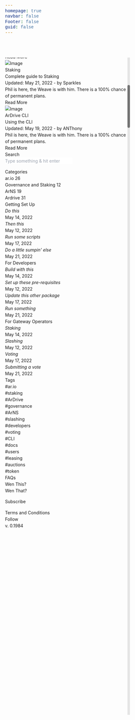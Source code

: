 ```yaml
---
homepage: true
navbar: false
Footer: false
guid: false
---
```


<html lang="en"><input type="hidden" id="__yoroi_connector_api_injected_type" value="prod"><head>
	<!-- Title -->
	<title>Docs | ar.io</title>
	<!-- Meta -->
	<meta charset="utf-8">
	<meta name="ar.io" content="A global network, protocol, and currency that enables the permaweb.">
	<meta property="og:image" content="https://res.cloudinary.com/donw16xff/image/upload/v1666927508/k.jpg">
	<meta property="og:url" content="https://res.cloudinary.com/donw16xff/image/upload/v1666927508/k.jpg">
	<!-- LinkedIn -->
	<meta property="og:title" content="ar.io">
	<meta property="og:image" content="https://res.cloudinary.com/donw16xff/image/upload/v1666927508/k.jpg">
	<meta property="og:description" content="A global network, protocol, and currency that enables the permaweb.">
	<meta property="og:url" content="https://ar.io/">
	<!-- Twitter -->
	<meta name="twitter:title" content="ar.io">
	<meta name="twitter:description" content="A global network, protocol, and currency that enables the permaweb.">
	<meta name="twitter:image" content=" https://res.cloudinary.com/donw16xff/image/upload/v1666927508/k.jpg">
	<meta name="twitter:card" content="summary_large_image">
	<!-- Mobile Meta -->
	<meta name="viewport" content="width=device-width, initial-scale=1, shrink-to-fit=no">
	<!-- Favicon (http://www.favicon-generator.org/) -->
	<link rel="shortcut icon" href="../favicon.ico" type="image/x-icon">
	<link rel="icon" href="../favicon.ico" type="image/x-icon">
	<!-- Google fonts (https://www.google.com/fonts) -->
	<link rel="preconnect" href="https://fonts.googleapis.com">
	<link rel="preconnect" href="https://fonts.gstatic.com" crossorigin="">
	<link rel="preconnect" href="https://fonts.googleapis.com">
	<link rel="preconnect" href="https://fonts.gstatic.com" crossorigin="">
	<link href="https://fonts.googleapis.com/css2?family=Rubik:ital,wght@0,300;0,400;0,500;0,600;0,700;0,800;0,900;1,300;1,400;1,500;1,600;1,700;1,800;1,900&amp;display=swap" rel="stylesheet">
	<!-- Libs and Plugins CSS -->
	<link rel="stylesheet" href="../assets/vendor/normalize/normalize.min.css">
	<link rel="stylesheet" href="../assets/vendor/fontawesome/css/fontawesome-all.min.css">
	<link rel="stylesheet" href="../assets/vendor/swiper/css/swiper-bundle.min.css">
	<link rel="stylesheet" href="../assets/vendor/lightgallery/css/lightgallery.min.css">
	<!-- Master CSS -->
	<link rel="stylesheet" href="../assets/css/helper.css">
	<link rel="stylesheet" href="../assets/css/theme.css">
	<!-- <script id="mcjs">!function(c,h,i,m,p){m=c.createElement(h),p=c.getElementsByTagName(h)[0],m.async=1,m.src=i,p.parentNode.insertBefore(m,p)}(document,"script","https://chimpstatic.com/mcjs-connected/js/users/8075f6a7bf5448456087af1e0/1c511e1dbbf76bcb1b994b19a.js");</script> -->
	<!-- LANGUAGE WIDGET -->
	<!-- <script type="text/javascript" src="https://cdn.weglot.com/weglot.min.js"></script>
	<script>
	Weglot.initialize({
	api_key: 'wg_148c257c536db023455438d28d94c4589'
});
</script> -->
	<!-- <script src="https://www.twilik.com/assets/retainable/rss-embed/retainable-rss-embed.js"></script> -->
	<script defer="" data-domain="ar.io" src="https://plausible.io/js/plausible.js"></script>
<style id="smooth-scrollbar-style">
[data-scrollbar] {
  display: block;
  position: relative;
}
.scroll-content {
  -webkit-transform: translate3d(0, 0, 0);
          transform: translate3d(0, 0, 0);
}
.scrollbar-track {
  position: absolute;
  opacity: 0;
  z-index: 1;
  background: rgba(222, 222, 222, .75);
  -webkit-user-select: none;
     -moz-user-select: none;
      -ms-user-select: none;
          user-select: none;
  -webkit-transition: opacity 0.5s 0.5s ease-out;
          transition: opacity 0.5s 0.5s ease-out;
}
.scrollbar-track.show,
.scrollbar-track:hover {
  opacity: 1;
  -webkit-transition-delay: 0s;
          transition-delay: 0s;
}
.scrollbar-track-x {
  bottom: 0;
  left: 0;
  width: 100%;
  height: 8px;
}
.scrollbar-track-y {
  top: 0;
  right: 0;
  width: 8px;
  height: 100%;
}
.scrollbar-thumb {
  position: absolute;
  top: 0;
  left: 0;
  width: 8px;
  height: 8px;
  background: rgba(0, 0, 0, .5);
  border-radius: 4px;
}
</style><style>/* ! tailwindcss v3.2.7 | MIT License | https://tailwindcss.com */*,::after,::before{box-sizing:border-box;border-width:0;border-style:solid;border-color:#e5e7eb}::after,::before{--tw-content:''}html{line-height:1.5;-webkit-text-size-adjust:100%;-moz-tab-size:4;tab-size:4;font-family:ui-sans-serif, system-ui, -apple-system, BlinkMacSystemFont, "Segoe UI", Roboto, "Helvetica Neue", Arial, "Noto Sans", sans-serif, "Apple Color Emoji", "Segoe UI Emoji", "Segoe UI Symbol", "Noto Color Emoji";font-feature-settings:normal}body{margin:0;line-height:inherit}hr{height:0;color:inherit;border-top-width:1px}abbr:where([title]){-webkit-text-decoration:underline dotted;text-decoration:underline dotted}h1,h2,h3,h4,h5,h6{font-size:inherit;font-weight:inherit}a{color:inherit;text-decoration:inherit}b,strong{font-weight:bolder}code,kbd,pre,samp{font-family:ui-monospace, SFMono-Regular, Menlo, Monaco, Consolas, "Liberation Mono", "Courier New", monospace;font-size:1em}small{font-size:80%}sub,sup{font-size:75%;line-height:0;position:relative;vertical-align:baseline}sub{bottom:-.25em}sup{top:-.5em}table{text-indent:0;border-color:inherit;border-collapse:collapse}button,input,optgroup,select,textarea{font-family:inherit;font-size:100%;font-weight:inherit;line-height:inherit;color:inherit;margin:0;padding:0}button,select{text-transform:none}[type=button],[type=reset],[type=submit],button{-webkit-appearance:button;background-color:transparent;background-image:none}:-moz-focusring{outline:auto}:-moz-ui-invalid{box-shadow:none}progress{vertical-align:baseline}::-webkit-inner-spin-button,::-webkit-outer-spin-button{height:auto}[type=search]{-webkit-appearance:textfield;outline-offset:-2px}::-webkit-search-decoration{-webkit-appearance:none}::-webkit-file-upload-button{-webkit-appearance:button;font:inherit}summary{display:list-item}blockquote,dd,dl,figure,h1,h2,h3,h4,h5,h6,hr,p,pre{margin:0}fieldset{margin:0;padding:0}legend{padding:0}menu,ol,ul{list-style:none;margin:0;padding:0}textarea{resize:vertical}input::placeholder,textarea::placeholder{opacity:1;color:#9ca3af}[role=button],button{cursor:pointer}:disabled{cursor:default}audio,canvas,embed,iframe,img,object,svg,video{display:block;vertical-align:middle}img,video{max-width:100%;height:auto}[hidden]{display:none}*, ::before, ::after{--tw-border-spacing-x:0;--tw-border-spacing-y:0;--tw-translate-x:0;--tw-translate-y:0;--tw-rotate:0;--tw-skew-x:0;--tw-skew-y:0;--tw-scale-x:1;--tw-scale-y:1;--tw-pan-x: ;--tw-pan-y: ;--tw-pinch-zoom: ;--tw-scroll-snap-strictness:proximity;--tw-ordinal: ;--tw-slashed-zero: ;--tw-numeric-figure: ;--tw-numeric-spacing: ;--tw-numeric-fraction: ;--tw-ring-inset: ;--tw-ring-offset-width:0px;--tw-ring-offset-color:#fff;--tw-ring-color:rgb(59 130 246 / 0.5);--tw-ring-offset-shadow:0 0 #0000;--tw-ring-shadow:0 0 #0000;--tw-shadow:0 0 #0000;--tw-shadow-colored:0 0 #0000;--tw-blur: ;--tw-brightness: ;--tw-contrast: ;--tw-grayscale: ;--tw-hue-rotate: ;--tw-invert: ;--tw-saturate: ;--tw-sepia: ;--tw-drop-shadow: ;--tw-backdrop-blur: ;--tw-backdrop-brightness: ;--tw-backdrop-contrast: ;--tw-backdrop-grayscale: ;--tw-backdrop-hue-rotate: ;--tw-backdrop-invert: ;--tw-backdrop-opacity: ;--tw-backdrop-saturate: ;--tw-backdrop-sepia: }::-webkit-backdrop{--tw-border-spacing-x:0;--tw-border-spacing-y:0;--tw-translate-x:0;--tw-translate-y:0;--tw-rotate:0;--tw-skew-x:0;--tw-skew-y:0;--tw-scale-x:1;--tw-scale-y:1;--tw-pan-x: ;--tw-pan-y: ;--tw-pinch-zoom: ;--tw-scroll-snap-strictness:proximity;--tw-ordinal: ;--tw-slashed-zero: ;--tw-numeric-figure: ;--tw-numeric-spacing: ;--tw-numeric-fraction: ;--tw-ring-inset: ;--tw-ring-offset-width:0px;--tw-ring-offset-color:#fff;--tw-ring-color:rgb(59 130 246 / 0.5);--tw-ring-offset-shadow:0 0 #0000;--tw-ring-shadow:0 0 #0000;--tw-shadow:0 0 #0000;--tw-shadow-colored:0 0 #0000;--tw-blur: ;--tw-brightness: ;--tw-contrast: ;--tw-grayscale: ;--tw-hue-rotate: ;--tw-invert: ;--tw-saturate: ;--tw-sepia: ;--tw-drop-shadow: ;--tw-backdrop-blur: ;--tw-backdrop-brightness: ;--tw-backdrop-contrast: ;--tw-backdrop-grayscale: ;--tw-backdrop-hue-rotate: ;--tw-backdrop-invert: ;--tw-backdrop-opacity: ;--tw-backdrop-saturate: ;--tw-backdrop-sepia: }::backdrop{--tw-border-spacing-x:0;--tw-border-spacing-y:0;--tw-translate-x:0;--tw-translate-y:0;--tw-rotate:0;--tw-skew-x:0;--tw-skew-y:0;--tw-scale-x:1;--tw-scale-y:1;--tw-pan-x: ;--tw-pan-y: ;--tw-pinch-zoom: ;--tw-scroll-snap-strictness:proximity;--tw-ordinal: ;--tw-slashed-zero: ;--tw-numeric-figure: ;--tw-numeric-spacing: ;--tw-numeric-fraction: ;--tw-ring-inset: ;--tw-ring-offset-width:0px;--tw-ring-offset-color:#fff;--tw-ring-color:rgb(59 130 246 / 0.5);--tw-ring-offset-shadow:0 0 #0000;--tw-ring-shadow:0 0 #0000;--tw-shadow:0 0 #0000;--tw-shadow-colored:0 0 #0000;--tw-blur: ;--tw-brightness: ;--tw-contrast: ;--tw-grayscale: ;--tw-hue-rotate: ;--tw-invert: ;--tw-saturate: ;--tw-sepia: ;--tw-drop-shadow: ;--tw-backdrop-blur: ;--tw-backdrop-brightness: ;--tw-backdrop-contrast: ;--tw-backdrop-grayscale: ;--tw-backdrop-hue-rotate: ;--tw-backdrop-invert: ;--tw-backdrop-opacity: ;--tw-backdrop-saturate: ;--tw-backdrop-sepia: }.sr-only{position:absolute;width:1px;height:1px;padding:0;margin:-1px;overflow:hidden;clip:rect(0, 0, 0, 0);white-space:nowrap;border-width:0}.absolute{position:absolute}.z-10{z-index:10}.mx-auto{margin-left:auto;margin-right:auto}.ml-1{margin-left:0.25rem}.ml-2{margin-left:0.5rem}.mr-2{margin-right:0.5rem}.mr-3{margin-right:0.75rem}.mr-4{margin-right:1rem}.mt-4{margin-top:1rem}.flex{display:flex}.inline-flex{display:inline-flex}.grid{display:grid}.hidden{display:none}.h-10{height:2.5rem}.h-4{height:1rem}.h-6{height:1.5rem}.w-4{width:1rem}.w-6{width:1.5rem}.w-auto{width:auto}.w-full{width:100%}.grid-cols-2{grid-template-columns:repeat(2, minmax(0, 1fr))}.flex-col{flex-direction:column}.flex-wrap{flex-wrap:wrap}.items-center{align-items:center}.justify-between{justify-content:space-between}.space-y-4 > :not([hidden]) ~ :not([hidden]){--tw-space-y-reverse:0;margin-top:calc(1rem * calc(1 - var(--tw-space-y-reverse)));margin-bottom:calc(1rem * var(--tw-space-y-reverse))}.rounded-lg{border-radius:0.5rem}.border{border-width:1px}.border-b{border-bottom-width:1px}.border-gray-100{--tw-border-opacity:1;border-color:rgb(243 244 246 / var(--tw-border-opacity))}.border-gray-200{--tw-border-opacity:1;border-color:rgb(229 231 235 / var(--tw-border-opacity))}.border-gray-800{--tw-border-opacity:1;border-color:rgb(31 41 55 / var(--tw-border-opacity))}.bg-transparent{background-color:transparent}.p-2{padding:0.5rem}.p-4{padding:1rem}.px-2{padding-left:0.5rem;padding-right:0.5rem}.py-2{padding-top:0.5rem;padding-bottom:0.5rem}.py-8{padding-top:2rem;padding-bottom:2rem}.pb-0{padding-bottom:0px}.pl-3{padding-left:0.75rem}.pr-4{padding-right:1rem}.text-sm{font-size:0.875rem;line-height:1.25rem}.font-medium{font-weight:500}.text-gray-400{--tw-text-opacity:1;color:rgb(156 163 175 / var(--tw-text-opacity))}.text-gray-500{--tw-text-opacity:1;color:rgb(107 114 128 / var(--tw-text-opacity))}.text-gray-700{--tw-text-opacity:1;color:rgb(55 65 81 / var(--tw-text-opacity))}.text-gray-900{--tw-text-opacity:1;color:rgb(17 24 39 / var(--tw-text-opacity))}.shadow-md{--tw-shadow:0 4px 6px -1px rgb(0 0 0 / 0.1), 0 2px 4px -2px rgb(0 0 0 / 0.1);--tw-shadow-colored:0 4px 6px -1px var(--tw-shadow-color), 0 2px 4px -2px var(--tw-shadow-color);box-shadow:var(--tw-ring-offset-shadow, 0 0 #0000), var(--tw-ring-shadow, 0 0 #0000), var(--tw-shadow)}.hover\:bg-gray-50:hover{--tw-bg-opacity:1;background-color:rgb(249 250 251 / var(--tw-bg-opacity))}.hover\:bg-red-100:hover{--tw-bg-opacity:1;background-color:rgb(254 226 226 / var(--tw-bg-opacity))}.hover\:text-white:hover{--tw-text-opacity:1;color:rgb(255 255 255 / var(--tw-text-opacity))}.focus\:outline-none:focus{outline:2px solid transparent;outline-offset:2px}.focus\:ring-2:focus{--tw-ring-offset-shadow:var(--tw-ring-inset) 0 0 0 var(--tw-ring-offset-width) var(--tw-ring-offset-color);--tw-ring-shadow:var(--tw-ring-inset) 0 0 0 calc(2px + var(--tw-ring-offset-width)) var(--tw-ring-color);box-shadow:var(--tw-ring-offset-shadow), var(--tw-ring-shadow), var(--tw-shadow, 0 0 #0000)}.focus\:ring-gray-200:focus{--tw-ring-opacity:1;--tw-ring-color:rgb(229 231 235 / var(--tw-ring-opacity))}.group:hover .group-hover\:text-white{--tw-text-opacity:1;color:rgb(255 255 255 / var(--tw-text-opacity))}@media (prefers-color-scheme: dark){.dark\:border-gray-700{--tw-border-opacity:1;border-color:rgb(55 65 81 / var(--tw-border-opacity))}.dark\:text-gray-300{--tw-text-opacity:1;color:rgb(209 213 219 / var(--tw-text-opacity))}.dark\:text-gray-400{--tw-text-opacity:1;color:rgb(156 163 175 / var(--tw-text-opacity))}.dark\:text-gray-500{--tw-text-opacity:1;color:rgb(107 114 128 / var(--tw-text-opacity))}.dark\:text-white{--tw-text-opacity:1;color:rgb(255 255 255 / var(--tw-text-opacity))}.dark\:hover\:bg-gray-700:hover{--tw-bg-opacity:1;background-color:rgb(55 65 81 / var(--tw-bg-opacity))}.dark\:hover\:text-white:hover{--tw-text-opacity:1;color:rgb(255 255 255 / var(--tw-text-opacity))}.dark\:focus\:ring-gray-600:focus{--tw-ring-opacity:1;--tw-ring-color:rgb(75 85 99 / var(--tw-ring-opacity))}.group:hover .dark\:group-hover\:text-white{--tw-text-opacity:1;color:rgb(255 255 255 / var(--tw-text-opacity))}}@media (min-width: 640px){.sm\:mr-6{margin-right:1.5rem}.sm\:h-9{height:2.25rem}}@media (min-width: 768px){.md\:order-1{order:1}.md\:order-2{order:2}.md\:mt-0{margin-top:0px}.md\:flex{display:flex}.md\:hidden{display:none}.md\:w-auto{width:auto}.md\:grid-cols-3{grid-template-columns:repeat(3, minmax(0, 1fr))}.md\:flex-row{flex-direction:row}.md\:space-x-8 > :not([hidden]) ~ :not([hidden]){--tw-space-x-reverse:0;margin-right:calc(2rem * var(--tw-space-x-reverse));margin-left:calc(2rem * calc(1 - var(--tw-space-x-reverse)))}.md\:border-0{border-width:0px}.md\:p-0{padding:0px}.md\:px-12{padding-left:3rem;padding-right:3rem}.md\:pb-4{padding-bottom:1rem}.md\:hover\:bg-transparent:hover{background-color:transparent}.md\:hover\:text-blue-600:hover{--tw-text-opacity:1;color:rgb(37 99 235 / var(--tw-text-opacity))}.md\:hover\:text-white:hover{--tw-text-opacity:1;color:rgb(255 255 255 / var(--tw-text-opacity))}@media (prefers-color-scheme: dark){.md\:dark\:hover\:bg-transparent:hover{background-color:transparent}.md\:dark\:hover\:text-white:hover{--tw-text-opacity:1;color:rgb(255 255 255 / var(--tw-text-opacity))}}}@media (min-width: 1024px){.lg\:px-12{padding-left:3rem;padding-right:3rem}}@media (min-width: 1280px){.xl\:px-12{padding-left:3rem;padding-right:3rem}}</style><link rel="stylesheet" href="https://embed.typeform.com/next/css/slider.css"><link rel="stylesheet" href="https://fonts.googleapis.com/css2?family=Inter:wght@100;200;300;400;500;600;700;800;900&amp;display=swap"></head>
	<!-- ===========
	///// Body /////
	================
	* Use class "tt-boxed" to enable page boxed layout globally (affects all elements containing class "tt-wrap").
	* Use class "tt-smooth-scroll" to enable page smooth scrolling.
	* Use class "tt-transition" to enable page transitions.
	* Use class "tt-magic-cursor" to enable magic cursor.
	* Note: there may be classes that are specific to this page only!
	-->
	<body id="body" class="tt-transition tt-boxed tt-smooth-scroll tt-magic-cursor page-header-on tt-sidebar-on" style="">
		<!-- *************************************
		*********** Begin body inner *************
		************************************** -->
		<main id="body-inner"><div class="tt-style-switch"><div class="tt-stsw-dark"><i class="far fa-moon"></i></div><div class="tt-stsw-light"><i class="fas fa-sun"></i></div></div>
			<div id="page-transition" style="opacity: 0; visibility: hidden;">
				<div class="ptr-overlay" style="transform-origin: 50% 0%; transform: scale(1, 0);"></div>
				<div class="ptr-preloader" style="opacity: 0; visibility: hidden;">
					<div class="ptr-prel-content">
						<img src="/images/logo-party.gif" class="ptr-prel-image tt-logo-light" alt="Logo">
					</div> <!-- /.ptr-prel-content -->
				</div> <!-- /.ptr-preloader -->
			</div>
			<!-- Begin magic cursor
			======================== -->
			<div id="magic-cursor" style="opacity: 0; visibility: hidden;">
				<div id="ball" style="opacity: 0.5; border-width: 2px; height: 36px; width: 36px; transform: translate(-50%, -50%) translate(254px, 340px);" class=""></div>
			</div>
			<!-- End magic cursor -->
			<!-- *****************************************
			*********** Begin scroll container ***********
			****************************************** -->
			<div id="scroll-container" data-scrollbar="true" tabindex="-1" style="overflow: hidden; outline: none;"><div class="scroll-content" style="transform: translate3d(0px, -600px, 0px);">
				<!-- ===================
				///// Begin header /////
				========================
				* Use class "tt-header-fixed" to set header to fixed position.
				-->
				<nav class="border-gray-200 px-2 md:px-12 lg:px-12 xl:px-12 py-8" style=" background: #121212; ">
					<div class="flex flex-wrap justify-between items-center mx-auto ">
						<a href="../index.html" class="flex items-center">
							<div class="magnetic-wrap"><img src="/images/elephant-light.png" class="mr-3 h-10 sm:h-9 sm:mr-6 tt-logo-light magnetic-item" alt=""></div>
						</a>
						<div class="flex items-center md:order-2">
							<a href="#" target="_blank" class="tt-btn tt-btn-primary-start margin-top-20 anim-fadeinup" rel="noopener" style="">
								<div data-hover="Start">Start</div>
								<span class="tt-btn-icon"><i class="fas fa-arrow-right"></i></span>
							</a>
							<button data-collapse-toggle="mega-menu-icons" type="button" class="inline-flex items-center p-2 ml-1 text-sm text-gray-500 rounded-lg md:hidden hover:bg-red-100 focus:outline-none focus:ring-2 focus:ring-gray-200 dark:text-gray-400 dark:hover:bg-gray-700 dark:focus:ring-gray-600" aria-controls="mega-menu-icons" aria-expanded="false">
								<span class="sr-only">Open main menu</span>
								<svg aria-hidden="true" class="w-6 h-6" fill="currentColor" viewBox="0 0 20 20" xmlns="http://www.w3.org/2000/svg"><path fill-rule="evenodd" d="M3 5a1 1 0 011-1h12a1 1 0 110 2H4a1 1 0 01-1-1zM3 10a1 1 0 011-1h12a1 1 0 110 2H4a1 1 0 01-1-1zM3 15a1 1 0 011-1h12a1 1 0 110 2H4a1 1 0 01-1-1z" clip-rule="evenodd"></path></svg>
							</button>
						</div>
						<div id="mega-menu-icons" class="hidden justify-between items-center w-full md:flex md:w-auto md:order-1">
							<ul class="flex flex-col mt-4 text-sm font-medium md:flex-row md:space-x-8 md:mt-0">
								<li>
									<button id="mega-menu-icons-dropdown-button" data-dropdown-toggle="mega-menu-icons-dropdown-learn" class="flex justify-between items-center mr-4 py-2 pr-4 pl-3 w-full font-large text-gray-700 border-b border-gray-100 md:w-auto hover:bg-gray-50 md:hover:bg-transparent md:border-0 md:hover:text-blue-600 md:p-0 dark:text-gray-300 md:dark:hover:text-white dark:hover:bg-gray-700 dark:hover:text-white md:dark:hover:bg-transparent dark:border-gray-700 ">
										<img src="/images/strips.png" width="25" class="mr-2" alt="">LEARN
									</button>
									<div id="mega-menu-icons-dropdown-learn" class="grid hidden  absolute z-10 grid-cols-2 w-auto text-sm bg-transparent  border border-gray-800 shadow-md dark:border-gray-700 md:grid-cols-3 " data-popper-placement="bottom" style="position: absolute; inset: 0px auto auto 0px; background: rgb(18, 18, 18); margin: 0px; transform: translate(0px, 610px);" data-popper-reference-hidden="" data-popper-escaped="">
										<div class="p-4 pb-0 text-gray-900 md:pb-4 dark:text-white">
											<strong>About ar.io</strong>
											<ul class="space-y-4" aria-labelledby="mega-menu-icons-dropdown-button">
												<br>
												<li>
													<a href="#" class="flex items-center text-gray-500 dark:text-gray-400 hover:text-white dark:hover:text-white group">
														<span class="sr-only">What is ar.io?</span>
														<svg class="mr-2 w-4 h-4 text-gray-400 dark:text-gray-500 group-hover:text-white dark:group-hover:text-white" aria-hidden="true" fill="currentColor" viewBox="0 0 24 24" xmlns="http://www.w3.org/2000/svg"><path clip-rule="evenodd" fill-rule="evenodd" d="M11.622 1.602a.75.75 0 01.756 0l2.25 1.313a.75.75 0 01-.756 1.295L12 3.118 10.128 4.21a.75.75 0 11-.756-1.295l2.25-1.313zM5.898 5.81a.75.75 0 01-.27 1.025l-1.14.665 1.14.665a.75.75 0 11-.756 1.295L3.75 8.806v.944a.75.75 0 01-1.5 0V7.5a.75.75 0 01.372-.648l2.25-1.312a.75.75 0 011.026.27zm12.204 0a.75.75 0 011.026-.27l2.25 1.312a.75.75 0 01.372.648v2.25a.75.75 0 01-1.5 0v-.944l-1.122.654a.75.75 0 11-.756-1.295l1.14-.665-1.14-.665a.75.75 0 01-.27-1.025zm-9 5.25a.75.75 0 011.026-.27L12 11.882l1.872-1.092a.75.75 0 11.756 1.295l-1.878 1.096V15a.75.75 0 01-1.5 0v-1.82l-1.878-1.095a.75.75 0 01-.27-1.025zM3 13.5a.75.75 0 01.75.75v1.82l1.878 1.095a.75.75 0 11-.756 1.295l-2.25-1.312a.75.75 0 01-.372-.648v-2.25A.75.75 0 013 13.5zm18 0a.75.75 0 01.75.75v2.25a.75.75 0 01-.372.648l-2.25 1.312a.75.75 0 11-.756-1.295l1.878-1.096V14.25a.75.75 0 01.75-.75zm-9 5.25a.75.75 0 01.75.75v.944l1.122-.654a.75.75 0 11.756 1.295l-2.25 1.313a.75.75 0 01-.756 0l-2.25-1.313a.75.75 0 11.756-1.295l1.122.654V19.5a.75.75 0 01.75-.75z"></path></svg>
														What is ar.io?
													</a>
												</li>
												<li>
													<a href="#" class="flex items-center text-gray-500 dark:text-gray-400 hover:text-white dark:hover:text-white group">
														<span class="sr-only">Why ar.io?</span>
														<svg class="mr-2 w-4 h-4 text-gray-400 dark:text-gray-500 group-hover:text-white dark:group-hover:text-white" aria-hidden="true" focusable="false" fill="currentColor" viewBox="0 0 20 20" xmlns="http://www.w3.org/2000/svg"><path fill-rule="evenodd" d="M18 10a8 8 0 11-16 0 8 8 0 0116 0zm-7-4a1 1 0 11-2 0 1 1 0 012 0zM9 9a1 1 0 000 2v3a1 1 0 001 1h1a1 1 0 100-2v-3a1 1 0 00-1-1H9z" clip-rule="evenodd"></path></svg>
														Why ar.io?
													</a>
												</li>
											</ul>
										</div>
										<div class="p-4 pb-0 text-gray-900 md:pb-4 dark:text-white">
											<strong>About Arweave</strong>
											<ul class="space-y-4">
												<br>
												<li>
													<a href="#" class="flex items-center text-gray-500 dark:text-gray-400 hover:text-white dark:hover:text-white group">
														<span class="sr-only">What is Arweave?</span>
														<svg class="mr-2 w-4 h-4 text-gray-400 dark:text-gray-500 group-hover:text-white dark:group-hover:text-white" aria-hidden="true" fill="currentColor" viewBox="0 0 24 24" xmlns="http://www.w3.org/2000/svg"><path clip-rule="evenodd" fill-rule="evenodd" d="M19.902 4.098a3.75 3.75 0 00-5.304 0l-4.5 4.5a3.75 3.75 0 001.035 6.037.75.75 0 01-.646 1.353 5.25 5.25 0 01-1.449-8.45l4.5-4.5a5.25 5.25 0 117.424 7.424l-1.757 1.757a.75.75 0 11-1.06-1.06l1.757-1.757a3.75 3.75 0 000-5.304zm-7.389 4.267a.75.75 0 011-.353 5.25 5.25 0 011.449 8.45l-4.5 4.5a5.25 5.25 0 11-7.424-7.424l1.757-1.757a.75.75 0 111.06 1.06l-1.757 1.757a3.75 3.75 0 105.304 5.304l4.5-4.5a3.75 3.75 0 00-1.035-6.037.75.75 0 01-.354-1z"></path></svg>
														What is Arweave?
													</a>
												</li>
												<li>
													<a href="#" class="flex items-center text-gray-500 dark:text-gray-400 hover:text-white dark:hover:text-white group">
														<span class="sr-only">What is the permaweb?</span>
														<svg class="mr-2 w-4 h-4 text-gray-400 dark:text-gray-500 group-hover:text-white dark:group-hover:text-white" aria-hidden="true" fill="currentColor" viewBox="0 0 24 24" xmlns="http://www.w3.org/2000/svg"><path clip-rule="evenodd" fill-rule="evenodd" d="M12 2.25c-5.385 0-9.75 4.365-9.75 9.75s4.365 9.75 9.75 9.75 9.75-4.365 9.75-9.75S17.385 2.25 12 2.25zM6.262 6.072a8.25 8.25 0 1010.562-.766 4.5 4.5 0 01-1.318 1.357L14.25 7.5l.165.33a.809.809 0 01-1.086 1.085l-.604-.302a1.125 1.125 0 00-1.298.21l-.132.131c-.439.44-.439 1.152 0 1.591l.296.296c.256.257.622.374.98.314l1.17-.195c.323-.054.654.036.905.245l1.33 1.108c.32.267.46.694.358 1.1a8.7 8.7 0 01-2.288 4.04l-.723.724a1.125 1.125 0 01-1.298.21l-.153-.076a1.125 1.125 0 01-.622-1.006v-1.089c0-.298-.119-.585-.33-.796l-1.347-1.347a1.125 1.125 0 01-.21-1.298L9.75 12l-1.64-1.64a6 6 0 01-1.676-3.257l-.172-1.03z"></path></svg>
														What is the permaweb?
													</a>
												</li>
												<li>
													<a href="#" class="flex items-center text-gray-500 dark:text-gray-400 hover:text-white dark:hover:text-white group">
														<span class="sr-only">What is a gateway?</span>
														<svg class="mr-2 w-4 h-4 text-gray-400 dark:text-gray-500 group-hover:text-white dark:group-hover:text-white" aria-hidden="true" fill="currentColor" viewBox="0 0 20 20" xmlns="http://www.w3.org/2000/svg"><path d="M10.894 2.553a1 1 0 00-1.788 0l-7 14a1 1 0 001.169 1.409l5-1.429A1 1 0 009 15.571V11a1 1 0 112 0v4.571a1 1 0 00.725.962l5 1.428a1 1 0 001.17-1.408l-7-14z"></path></svg>
														What is a gateway?
													</a>
												</li>
												<li>
													<a href="#" class="flex items-center text-gray-500 dark:text-gray-400 hover:text-white dark:hover:text-white group">
														<span class="sr-only">The problem of long-term data storage</span>
														<svg class="mr-2 w-4 h-4 text-gray-400 dark:text-gray-500 group-hover:text-white dark:group-hover:text-white" aria-hidden="true" fill="currentColor" viewBox="0 0 24 24" xmlns="http://www.w3.org/2000/svg"><path d="M8.25 10.875a2.625 2.625 0 115.25 0 2.625 2.625 0 01-5.25 0z"></path><path clip-rule="evenodd" fill-rule="evenodd" d="M12 2.25c-5.385 0-9.75 4.365-9.75 9.75s4.365 9.75 9.75 9.75 9.75-4.365 9.75-9.75S17.385 2.25 12 2.25zm-1.125 4.5a4.125 4.125 0 102.338 7.524l2.007 2.006a.75.75 0 101.06-1.06l-2.006-2.007a4.125 4.125 0 00-3.399-6.463z"></path></svg>
														The problem of long-term data storage
													</a>
												</li>
											</ul>
										</div>
									</div>
								</li>
								<li>
									<button id="mega-menu-icons-dropdown-button-2" data-dropdown-toggle="mega-menu-icons-dropdown-use" class="flex justify-between items-center mr-4 py-2 pr-4 pl-3 w-full font-large text-gray-700 border-b border-gray-100 md:w-auto hover:bg-gray-50 md:hover:bg-transparent md:border-0 md:hover:text-white md:p-0 dark:text-gray-300 md:dark:hover:text-white dark:hover:bg-gray-700 dark:hover:text-white md:dark:hover:bg-transparent dark:border-gray-700 ">
										<img src="/images/swipe.png" width="25" class="mr-2" alt="">USE
									</button>
									<div id="mega-menu-icons-dropdown-use" class="grid hidden  absolute z-10 grid-cols-2 w-auto text-sm bg-transparent  border border-gray-800 shadow-md dark:border-gray-700 md:grid-cols-3 " data-popper-placement="bottom" style="position: absolute; inset: 0px auto auto 0px; background: rgb(18, 18, 18); margin: 0px; transform: translate(0px, 610px);" data-popper-reference-hidden="" data-popper-escaped="">
										<div class="p-4 pb-0 text-gray-900 md:pb-4 dark:text-white">
											<strong>Products</strong>
											<ul class="space-y-4" aria-labelledby="mega-menu-icons-dropdown-button">
												<br>
												<li>
													<a href="#" class="flex items-center text-gray-500 dark:text-gray-400 hover:text-white dark:hover:text-white group">
														<span class="sr-only">ArDrive</span>
														<svg class="mr-2 w-4 h-4 text-gray-400 dark:text-gray-500 group-hover:text-white dark:group-hover:text-white" aria-hidden="true" focusable="false" fill="currentColor" viewBox="0 0 24 24" xmlns="http://www.w3.org/2000/svg"><path clip-rule="evenodd" fill-rule="evenodd" d="M2.25 5.25a3 3 0 013-3h13.5a3 3 0 013 3V15a3 3 0 01-3 3h-3v.257c0 .597.237 1.17.659 1.591l.621.622a.75.75 0 01-.53 1.28h-9a.75.75 0 01-.53-1.28l.621-.622a2.25 2.25 0 00.659-1.59V18h-3a3 3 0 01-3-3V5.25zm1.5 0v7.5a1.5 1.5 0 001.5 1.5h13.5a1.5 1.5 0 001.5-1.5v-7.5a1.5 1.5 0 00-1.5-1.5H5.25a1.5 1.5 0 00-1.5 1.5z"></path></svg>
														ArDrive
														<svg class="ml-2 w-4 h-4 text-gray-400 dark:text-gray-500 group-hover:text-white dark:group-hover:text-white" aria-hidden="true" fill="currentColor" viewBox="0 0 24 24" xmlns="http://www.w3.org/2000/svg"><path clip-rule="evenodd" fill-rule="evenodd" d="M8.25 3.75H19.5a.75.75 0 01.75.75v11.25a.75.75 0 01-1.5 0V6.31L5.03 20.03a.75.75 0 01-1.06-1.06L17.69 5.25H8.25a.75.75 0 010-1.5z"></path></svg>
													</a>
												</li>
												<li>
													<a href="#" class="flex items-center text-gray-500 dark:text-gray-400 hover:text-white dark:hover:text-white group">
														<span class="sr-only">ArNS</span>
														<svg class="mr-2 w-4 h-4 text-gray-400 dark:text-gray-500 group-hover:text-white dark:group-hover:text-white" aria-hidden="true" fill="currentColor" viewBox="0 0 24 24" xmlns="http://www.w3.org/2000/svg"><path d="M5.625 3.75a2.625 2.625 0 100 5.25h12.75a2.625 2.625 0 000-5.25H5.625zM3.75 11.25a.75.75 0 000 1.5h16.5a.75.75 0 000-1.5H3.75zM3 15.75a.75.75 0 01.75-.75h16.5a.75.75 0 010 1.5H3.75a.75.75 0 01-.75-.75zM3.75 18.75a.75.75 0 000 1.5h16.5a.75.75 0 000-1.5H3.75z"></path></svg>
														ArNS (Beta)
														<svg class="ml-2 w-4 h-4 text-gray-400 dark:text-gray-500 group-hover:text-white dark:group-hover:text-white" aria-hidden="true" fill="currentColor" viewBox="0 0 24 24" xmlns="http://www.w3.org/2000/svg"><path clip-rule="evenodd" fill-rule="evenodd" d="M8.25 3.75H19.5a.75.75 0 01.75.75v11.25a.75.75 0 01-1.5 0V6.31L5.03 20.03a.75.75 0 01-1.06-1.06L17.69 5.25H8.25a.75.75 0 010-1.5z"></path></svg>
													</a>
												</li>
											</ul>
										</div>
										<div class="p-4 pb-0 text-gray-900 md:pb-4 dark:text-white">
											<ul class="space-y-4">
												<li>
													<a href="#" class="flex items-center text-gray-500 dark:text-gray-400 hover:text-white dark:hover:text-white group">
														<span class="sr-only">ar.io Gateways</span>
														<svg class="mr-2 w-4 h-4 text-gray-400 dark:text-gray-500 group-hover:text-white dark:group-hover:text-white" aria-hidden="true" fill="currentColor" viewBox="0 0 24 24" xmlns="http://www.w3.org/2000/svg"><path d="M21.721 12.752a9.711 9.711 0 00-.945-5.003 12.754 12.754 0 01-4.339 2.708 18.991 18.991 0 01-.214 4.772 17.165 17.165 0 005.498-2.477zM14.634 15.55a17.324 17.324 0 00.332-4.647c-.952.227-1.945.347-2.966.347-1.021 0-2.014-.12-2.966-.347a17.515 17.515 0 00.332 4.647 17.385 17.385 0 005.268 0zM9.772 17.119a18.963 18.963 0 004.456 0A17.182 17.182 0 0112 21.724a17.18 17.18 0 01-2.228-4.605zM7.777 15.23a18.87 18.87 0 01-.214-4.774 12.753 12.753 0 01-4.34-2.708 9.711 9.711 0 00-.944 5.004 17.165 17.165 0 005.498 2.477zM21.356 14.752a9.765 9.765 0 01-7.478 6.817 18.64 18.64 0 001.988-4.718 18.627 18.627 0 005.49-2.098zM2.644 14.752c1.682.971 3.53 1.688 5.49 2.099a18.64 18.64 0 001.988 4.718 9.765 9.765 0 01-7.478-6.816zM13.878 2.43a9.755 9.755 0 016.116 3.986 11.267 11.267 0 01-3.746 2.504 18.63 18.63 0 00-2.37-6.49zM12 2.276a17.152 17.152 0 012.805 7.121c-.897.23-1.837.353-2.805.353-.968 0-1.908-.122-2.805-.353A17.151 17.151 0 0112 2.276zM10.122 2.43a18.629 18.629 0 00-2.37 6.49 11.266 11.266 0 01-3.746-2.504 9.754 9.754 0 016.116-3.985z"></path></svg>
														ar.io Gateways
													</a>
												</li>
											</ul>
										</div>
										<div class="p-4 pb-0 text-gray-900 md:pb-4 dark:text-white">
											<ul class="space-y-4">
												<li>
													<a href="#" class="flex items-center text-gray-500 dark:text-gray-400 hover:text-white dark:hover:text-white group">
														<span class="sr-only">Wallet</span>
														<svg class="mr-2 w-4 h-4 text-gray-400 dark:text-gray-500 group-hover:text-white dark:group-hover:text-white" aria-hidden="true" fill="currentColor" viewBox="0 0 24 24" xmlns="http://www.w3.org/2000/svg"><path d="M2.273 5.625A4.483 4.483 0 015.25 4.5h13.5c1.141 0 2.183.425 2.977 1.125A3 3 0 0018.75 3H5.25a3 3 0 00-2.977 2.625zM2.273 8.625A4.483 4.483 0 015.25 7.5h13.5c1.141 0 2.183.425 2.977 1.125A3 3 0 0018.75 6H5.25a3 3 0 00-2.977 2.625zM5.25 9a3 3 0 00-3 3v6a3 3 0 003 3h13.5a3 3 0 003-3v-6a3 3 0 00-3-3H15a.75.75 0 00-.75.75 2.25 2.25 0 01-4.5 0A.75.75 0 009 9H5.25z"></path></svg>
														Wallet
													</a>
												</li>
											</ul>
										</div>
										<div class="p-4 text-gray-900 dark:text-white">
											<ul class="space-y-4">
												<li>
													<a href="#" class="flex items-center text-gray-500 dark:text-gray-400 hover:text-white dark:hover:text-white group">
														<span class="sr-only">Pricing Calculator</span>
														<svg class="mr-2 w-4 h-4 text-gray-400 dark:text-gray-500 group-hover:text-white dark:group-hover:text-white" aria-hidden="true" fill="currentColor" viewBox="0 0 24 24" xmlns="http://www.w3.org/2000/svg"><path clip-rule="evenodd" fill-rule="evenodd" d="M6.32 1.827a49.255 49.255 0 0111.36 0c1.497.174 2.57 1.46 2.57 2.93V19.5a3 3 0 01-3 3H6.75a3 3 0 01-3-3V4.757c0-1.47 1.073-2.756 2.57-2.93zM7.5 11.25a.75.75 0 01.75-.75h.008a.75.75 0 01.75.75v.008a.75.75 0 01-.75.75H8.25a.75.75 0 01-.75-.75v-.008zm.75 1.5a.75.75 0 00-.75.75v.008c0 .414.336.75.75.75h.008a.75.75 0 00.75-.75V13.5a.75.75 0 00-.75-.75H8.25zm-.75 3a.75.75 0 01.75-.75h.008a.75.75 0 01.75.75v.008a.75.75 0 01-.75.75H8.25a.75.75 0 01-.75-.75v-.008zm.75 1.5a.75.75 0 00-.75.75v.008c0 .414.336.75.75.75h.008a.75.75 0 00.75-.75V18a.75.75 0 00-.75-.75H8.25zm1.748-6a.75.75 0 01.75-.75h.007a.75.75 0 01.75.75v.008a.75.75 0 01-.75.75h-.007a.75.75 0 01-.75-.75v-.008zm.75 1.5a.75.75 0 00-.75.75v.008c0 .414.335.75.75.75h.007a.75.75 0 00.75-.75V13.5a.75.75 0 00-.75-.75h-.007zm-.75 3a.75.75 0 01.75-.75h.007a.75.75 0 01.75.75v.008a.75.75 0 01-.75.75h-.007a.75.75 0 01-.75-.75v-.008zm.75 1.5a.75.75 0 00-.75.75v.008c0 .414.335.75.75.75h.007a.75.75 0 00.75-.75V18a.75.75 0 00-.75-.75h-.007zm1.754-6a.75.75 0 01.75-.75h.008a.75.75 0 01.75.75v.008a.75.75 0 01-.75.75h-.008a.75.75 0 01-.75-.75v-.008zm.75 1.5a.75.75 0 00-.75.75v.008c0 .414.336.75.75.75h.008a.75.75 0 00.75-.75V13.5a.75.75 0 00-.75-.75h-.008zm-.75 3a.75.75 0 01.75-.75h.008a.75.75 0 01.75.75v.008a.75.75 0 01-.75.75h-.008a.75.75 0 01-.75-.75v-.008zm.75 1.5a.75.75 0 00-.75.75v.008c0 .414.336.75.75.75h.008a.75.75 0 00.75-.75V18a.75.75 0 00-.75-.75h-.008zm1.748-6a.75.75 0 01.75-.75h.008a.75.75 0 01.75.75v.008a.75.75 0 01-.75.75h-.008a.75.75 0 01-.75-.75v-.008zm.75 1.5a.75.75 0 00-.75.75v.008c0 .414.336.75.75.75h.008a.75.75 0 00.75-.75V13.5a.75.75 0 00-.75-.75h-.008zm-8.25-6A.75.75 0 018.25 6h7.5a.75.75 0 01.75.75v.75a.75.75 0 01-.75.75h-7.5a.75.75 0 01-.75-.75v-.75zm9 9a.75.75 0 00-1.5 0V18a.75.75 0 001.5 0v-2.25z"></path></svg>
														Pricing Calculator
														<svg class="ml-2 w-4 h-4 text-gray-400 dark:text-gray-500 group-hover:text-white dark:group-hover:text-white" aria-hidden="true" fill="currentColor" viewBox="0 0 24 24" xmlns="http://www.w3.org/2000/svg"><path clip-rule="evenodd" fill-rule="evenodd" d="M8.25 3.75H19.5a.75.75 0 01.75.75v11.25a.75.75 0 01-1.5 0V6.31L5.03 20.03a.75.75 0 01-1.06-1.06L17.69 5.25H8.25a.75.75 0 010-1.5z"></path></svg>
													</a>
												</li>
												<li>
													<a href="#" class="flex items-center text-gray-500 dark:text-gray-400 hover:text-white dark:hover:text-white group">
														<span class="sr-only">Viewblock</span>
														<svg class="mr-2 w-4 h-4 text-gray-400 dark:text-gray-500 group-hover:text-white dark:group-hover:text-white" aria-hidden="true" fill="currentColor" viewBox="0 0 20 20" xmlns="http://www.w3.org/2000/svg"><path d="M3 4a1 1 0 011-1h12a1 1 0 011 1v2a1 1 0 01-1 1H4a1 1 0 01-1-1V4zM3 10a1 1 0 011-1h6a1 1 0 011 1v6a1 1 0 01-1 1H4a1 1 0 01-1-1v-6zM14 9a1 1 0 00-1 1v6a1 1 0 001 1h2a1 1 0 001-1v-6a1 1 0 00-1-1h-2z"></path></svg>
														Viewblock
														<svg class="ml-2 w-4 h-4 text-gray-400 dark:text-gray-500 group-hover:text-white dark:group-hover:text-white" aria-hidden="true" fill="currentColor" viewBox="0 0 24 24" xmlns="http://www.w3.org/2000/svg"><path clip-rule="evenodd" fill-rule="evenodd" d="M8.25 3.75H19.5a.75.75 0 01.75.75v11.25a.75.75 0 01-1.5 0V6.31L5.03 20.03a.75.75 0 01-1.06-1.06L17.69 5.25H8.25a.75.75 0 010-1.5z"></path></svg>
													</a>
												</li>
											</ul>
										</div>
									</div>
								</li>
								<li>
									<button id="mega-menu-icons-dropdown-button" data-dropdown-toggle="mega-menu-icons-dropdown-develop" class="flex justify-between items-center mr-4 py-2 pr-4 pl-3 w-full font-large text-gray-700 border-b border-gray-100 md:w-auto hover:bg-gray-50 md:hover:bg-transparent md:border-0 md:hover:text-white md:p-0 dark:text-gray-300 md:dark:hover:text-white dark:hover:bg-gray-700 dark:hover:text-white md:dark:hover:bg-transparent dark:border-gray-700 ">
										<img src="/images/triangle.png" width="25" class="mr-2" alt="">DEVELOP
									</button>
									<div id="mega-menu-icons-dropdown-develop" class="grid hidden  absolute z-10 grid-cols-2 w-auto text-sm bg-transparent  border border-gray-800 shadow-md dark:border-gray-700 md:grid-cols-3 " data-popper-placement="bottom" style="position: absolute; inset: 0px auto auto 0px; background: rgb(18, 18, 18); margin: 0px; transform: translate(0px, 610px);" data-popper-reference-hidden="" data-popper-escaped="">
										<div class="p-4 pb-0 text-gray-900 md:pb-4 dark:text-white">
											<strong>Developer Tools</strong>
											<ul class="space-y-4" aria-labelledby="mega-menu-icons-dropdown-button">
												<br>
												<li>
													<a href="#" class="flex items-center text-gray-500 dark:text-gray-400 hover:text-white dark:hover:text-white group">
														<span class="sr-only">CLI</span>
														<svg class="mr-2 w-4 h-4 text-gray-400 dark:text-gray-500 group-hover:text-white dark:group-hover:text-white" aria-hidden="true" fill="currentColor" viewBox="0 0 24 24" xmlns="http://www.w3.org/2000/svg"><path clip-rule="evenodd" fill-rule="evenodd" d="M2.25 6a3 3 0 013-3h13.5a3 3 0 013 3v12a3 3 0 01-3 3H5.25a3 3 0 01-3-3V6zm3.97.97a.75.75 0 011.06 0l2.25 2.25a.75.75 0 010 1.06l-2.25 2.25a.75.75 0 01-1.06-1.06l1.72-1.72-1.72-1.72a.75.75 0 010-1.06zm4.28 4.28a.75.75 0 000 1.5h3a.75.75 0 000-1.5h-3z"></path></svg>
														CLI
														<svg class="ml-2 w-4 h-4 text-gray-400 dark:text-gray-500 group-hover:text-white dark:group-hover:text-white" aria-hidden="true" fill="currentColor" viewBox="0 0 24 24" xmlns="http://www.w3.org/2000/svg"><path clip-rule="evenodd" fill-rule="evenodd" d="M8.25 3.75H19.5a.75.75 0 01.75.75v11.25a.75.75 0 01-1.5 0V6.31L5.03 20.03a.75.75 0 01-1.06-1.06L17.69 5.25H8.25a.75.75 0 010-1.5z"></path></svg>
													</a>
												</li>
												<li>
													<a href="#" class="flex items-center text-gray-500 dark:text-gray-400 hover:text-white dark:hover:text-white group">
														<span class="sr-only">ArDrive Core-JS</span>
														<svg class="mr-2 w-4 h-4 text-gray-400 dark:text-gray-500 group-hover:text-white dark:group-hover:text-white" aria-hidden="true" fill="currentColor" viewBox="0 0 20 20" xmlns="http://www.w3.org/2000/svg"><path fill-rule="evenodd" d="M12.316 3.051a1 1 0 01.633 1.265l-4 12a1 1 0 11-1.898-.632l4-12a1 1 0 011.265-.633zM5.707 6.293a1 1 0 010 1.414L3.414 10l2.293 2.293a1 1 0 11-1.414 1.414l-3-3a1 1 0 010-1.414l3-3a1 1 0 011.414 0zm8.586 0a1 1 0 011.414 0l3 3a1 1 0 010 1.414l-3 3a1 1 0 11-1.414-1.414L16.586 10l-2.293-2.293a1 1 0 010-1.414z" clip-rule="evenodd"></path></svg>
														ArDrive Core-JS
														<svg class="ml-2 w-4 h-4 text-gray-400 dark:text-gray-500 group-hover:text-white dark:group-hover:text-white" aria-hidden="true" fill="currentColor" viewBox="0 0 24 24" xmlns="http://www.w3.org/2000/svg"><path clip-rule="evenodd" fill-rule="evenodd" d="M8.25 3.75H19.5a.75.75 0 01.75.75v11.25a.75.75 0 01-1.5 0V6.31L5.03 20.03a.75.75 0 01-1.06-1.06L17.69 5.25H8.25a.75.75 0 010-1.5z"></path></svg>
													</a>
												</li>
											</ul>
										</div>
									</div>
								</li>
								<li>
									<button id="mega-menu-icons-dropdown-button" data-dropdown-toggle="mega-menu-icons-dropdown-engage" class="flex justify-between items-center mr-4 py-2 pr-4 pl-3 w-full font-large text-gray-700 border-b border-gray-100 md:w-auto hover:bg-gray-50 md:hover:bg-transparent md:border-0 md:hover:text-white md:p-0 dark:text-gray-300 md:dark:hover:text-white dark:hover:bg-gray-700 dark:hover:text-white md:dark:hover:bg-transparent dark:border-gray-700 ">
										<img src="/images/plate.png" width="25" class="mr-2" alt="">ENGAGE
									</button>
									<div id="mega-menu-icons-dropdown-engage" class="grid hidden  absolute z-10 grid-cols-2 w-auto text-sm bg-transparent  border border-gray-800 shadow-md dark:border-gray-700 md:grid-cols-3 " data-popper-placement="bottom" style="position: absolute; inset: 0px auto auto 0px; background: rgb(18, 18, 18); margin: 0px; transform: translate(0px, 610px);" data-popper-reference-hidden="" data-popper-escaped="">
										<div class="p-4 pb-0 text-gray-900 md:pb-4 dark:text-white">
											<strong>Ecosystem</strong>
											<ul class="space-y-4" aria-labelledby="mega-menu-icons-dropdown-button">
												<br>
												<li>
													<a href="#" class="flex items-center text-gray-500 dark:text-gray-400 hover:text-white dark:hover:text-white group">
														<span class="sr-only">Newsletter</span>
														<svg class="mr-2 w-4 h-4 text-gray-400 dark:text-gray-500 group-hover:text-white dark:group-hover:text-white" aria-hidden="true" fill="currentColor" viewBox="0 0 20 20" xmlns="http://www.w3.org/2000/svg"><path fill-rule="evenodd" d="M2 5a2 2 0 012-2h8a2 2 0 012 2v10a2 2 0 002 2H4a2 2 0 01-2-2V5zm3 1h6v4H5V6zm6 6H5v2h6v-2z" clip-rule="evenodd"></path><path d="M15 7h1a2 2 0 012 2v5.5a1.5 1.5 0 01-3 0V7z"></path></svg>
														Newsletter
													</a>
												</li>
												<li>
													<a href="#" class="flex items-center text-gray-500 dark:text-gray-400 hover:text-white dark:hover:text-white group">
														<span class="sr-only">Blog</span>
														<svg class="mr-2 w-4 h-4 text-gray-400 dark:text-gray-500 group-hover:text-white dark:group-hover:text-white" aria-hidden="true" focusable="false" fill="currentColor" viewBox="0 0 24 24" xmlns="http://www.w3.org/2000/svg"><path clip-rule="evenodd" fill-rule="evenodd" d="M3.75 4.5a.75.75 0 01.75-.75h.75c8.284 0 15 6.716 15 15v.75a.75.75 0 01-.75.75h-.75a.75.75 0 01-.75-.75v-.75C18 11.708 12.292 6 5.25 6H4.5a.75.75 0 01-.75-.75V4.5zm0 6.75a.75.75 0 01.75-.75h.75a8.25 8.25 0 018.25 8.25v.75a.75.75 0 01-.75.75H12a.75.75 0 01-.75-.75v-.75a6 6 0 00-6-6H4.5a.75.75 0 01-.75-.75v-.75zm0 7.5a1.5 1.5 0 113 0 1.5 1.5 0 01-3 0z"></path></svg>
														Blog
													</a>
												</li>
												<li>
													<a href="#" class="flex items-center text-gray-500 dark:text-gray-400 hover:text-white dark:hover:text-white group">
														<span class="sr-only">Socials</span>
														<svg class="mr-2 w-4 h-4 text-gray-400 dark:text-gray-500 group-hover:text-white dark:group-hover:text-white" aria-hidden="true" focusable="false" fill="currentColor" viewBox="0 0 24 24" xmlns="http://www.w3.org/2000/svg"><path clip-rule="evenodd" fill-rule="evenodd" d="M11.097 1.515a.75.75 0 01.589.882L10.666 7.5h4.47l1.079-5.397a.75.75 0 111.47.294L16.665 7.5h3.585a.75.75 0 010 1.5h-3.885l-1.2 6h3.585a.75.75 0 010 1.5h-3.885l-1.08 5.397a.75.75 0 11-1.47-.294l1.02-5.103h-4.47l-1.08 5.397a.75.75 0 01-1.47-.294l1.02-5.103H3.75a.75.75 0 110-1.5h3.885l1.2-6H5.25a.75.75 0 010-1.5h3.885l1.08-5.397a.75.75 0 01.882-.588zM10.365 9l-1.2 6h4.47l1.2-6h-4.47z"></path></svg>
														Socials
													</a>
												</li>
											</ul>
										</div>
										<div class="p-4 pb-0 text-gray-900 md:pb-4 dark:text-white">
											<ul class="space-y-4" aria-labelledby="mega-menu-icons-dropdown-button">
												<li>
													<a href="#" class="flex items-center text-gray-500 dark:text-gray-400 hover:text-white dark:hover:text-white group">
														<span class="sr-only">CCC</span>
														<svg class="mr-2 w-4 h-4 text-gray-400 dark:text-gray-500 group-hover:text-white dark:group-hover:text-white" aria-hidden="true" focusable="false" fill="currentColor" viewBox="0 0 20 20" xmlns="http://www.w3.org/2000/svg"><path fill-rule="evenodd" d="M18 10a8 8 0 11-16 0 8 8 0 0116 0zm-7-4a1 1 0 11-2 0 1 1 0 012 0zM9 9a1 1 0 000 2v3a1 1 0 001 1h1a1 1 0 100-2v-3a1 1 0 00-1-1H9z" clip-rule="evenodd"></path></svg>
														CCC
													</a>
												</li>
											</ul>
										</div>
										<div class="p-4 pb-0 text-gray-900 md:pb-4 dark:text-white">
											<ul class="space-y-4" aria-labelledby="mega-menu-icons-dropdown-button">
												<li>
													<a href="#" class="flex items-center text-gray-500 dark:text-gray-400 hover:text-white dark:hover:text-white group">
														<span class="sr-only">The Arcast</span>
														<svg class="mr-2 w-4 h-4 text-gray-400 dark:text-gray-500 group-hover:text-white dark:group-hover:text-white" aria-hidden="true" focusable="false" fill="currentColor" viewBox="0 0 24 24" xmlns="http://www.w3.org/2000/svg"><path clip-rule="evenodd" fill-rule="evenodd" d="M5.636 4.575a.75.75 0 010 1.06 9 9 0 000 12.729.75.75 0 01-1.06 1.06c-4.101-4.1-4.101-10.748 0-14.849a.75.75 0 011.06 0zm12.728 0a.75.75 0 011.06 0c4.101 4.1 4.101 10.749 0 14.85a.75.75 0 11-1.06-1.061 9 9 0 000-12.728.75.75 0 010-1.06zM7.757 6.696a.75.75 0 010 1.061 6 6 0 000 8.485.75.75 0 01-1.06 1.061 7.5 7.5 0 010-10.607.75.75 0 011.06 0zm8.486 0a.75.75 0 011.06 0 7.5 7.5 0 010 10.607.75.75 0 01-1.06-1.06 6 6 0 000-8.486.75.75 0 010-1.06zM9.879 8.818a.75.75 0 010 1.06 3 3 0 000 4.243.75.75 0 11-1.061 1.06 4.5 4.5 0 010-6.363.75.75 0 011.06 0zm4.242 0a.75.75 0 011.061 0 4.5 4.5 0 010 6.364.75.75 0 01-1.06-1.06 3 3 0 000-4.244.75.75 0 010-1.06zM10.875 12a1.125 1.125 0 112.25 0 1.125 1.125 0 01-2.25 0z"></path></svg>
														The Arcast
														<svg class="ml-2 w-4 h-4 text-gray-400 dark:text-gray-500 group-hover:text-white dark:group-hover:text-white" aria-hidden="true" fill="currentColor" viewBox="0 0 24 24" xmlns="http://www.w3.org/2000/svg"><path clip-rule="evenodd" fill-rule="evenodd" d="M8.25 3.75H19.5a.75.75 0 01.75.75v11.25a.75.75 0 01-1.5 0V6.31L5.03 20.03a.75.75 0 01-1.06-1.06L17.69 5.25H8.25a.75.75 0 010-1.5z"></path></svg>
													</a>
												</li>
											</ul>
										</div>
										<div class="p-4 pb-0 text-gray-900 md:pb-4 dark:text-white">
											<ul class="space-y-4" aria-labelledby="mega-menu-icons-dropdown-button">
												<li>
													<a href="#" class="flex items-center text-gray-500 dark:text-gray-400 hover:text-white dark:hover:text-white group">
														<span class="sr-only">Merch Store</span>
														<svg class="mr-2 w-4 h-4 text-gray-400 dark:text-gray-500 group-hover:text-white dark:group-hover:text-white" aria-hidden="true" focusable="false" fill="currentColor" viewBox="0 0 24 24" xmlns="http://www.w3.org/2000/svg"><path clip-rule="evenodd" fill-rule="evenodd" d="M7.5 6v.75H5.513c-.96 0-1.764.724-1.865 1.679l-1.263 12A1.875 1.875 0 004.25 22.5h15.5a1.875 1.875 0 001.865-2.071l-1.263-12a1.875 1.875 0 00-1.865-1.679H16.5V6a4.5 4.5 0 10-9 0zM12 3a3 3 0 00-3 3v.75h6V6a3 3 0 00-3-3zm-3 8.25a3 3 0 106 0v-.75a.75.75 0 011.5 0v.75a4.5 4.5 0 11-9 0v-.75a.75.75 0 011.5 0v.75z"></path></svg>
														Merch Store
														<svg class="ml-2 w-4 h-4 text-gray-400 dark:text-gray-500 group-hover:text-white dark:group-hover:text-white" aria-hidden="true" fill="currentColor" viewBox="0 0 24 24" xmlns="http://www.w3.org/2000/svg"><path clip-rule="evenodd" fill-rule="evenodd" d="M8.25 3.75H19.5a.75.75 0 01.75.75v11.25a.75.75 0 01-1.5 0V6.31L5.03 20.03a.75.75 0 01-1.06-1.06L17.69 5.25H8.25a.75.75 0 010-1.5z"></path></svg>
													</a>
												</li>
											</ul>
										</div>
									</div>
								</li>
								<li>
									<button id="mega-menu-icons-dropdown-button" data-dropdown-toggle="mega-menu-icons-dropdown-about" class="flex justify-between items-center mr-4 py-2 pr-4 pl-3 w-full font-large text-gray-700 border-b border-gray-100 md:w-auto hover:bg-gray-50 md:hover:bg-transparent md:border-0 md:hover:text-white md:p-0 dark:text-gray-300 md:dark:hover:text-white dark:hover:bg-gray-700 dark:hover:text-white md:dark:hover:bg-transparent dark:border-gray-700 ">
										<img src="/images/circle.png" width="25" class="mr-2" alt="">ABOUT
									</button>
									<div id="mega-menu-icons-dropdown-about" class=" hidden  absolute z-10 grid-cols-2 w-auto text-sm bg-transparent  border border-gray-800 shadow-md dark:border-gray-700 md:grid-cols-3 " data-popper-placement="bottom" style="position: absolute; inset: 0px auto auto 0px; background: rgb(18, 18, 18); margin: 0px; transform: translate(0px, 610px);" data-popper-reference-hidden="" data-popper-escaped="">
										<div class="p-4 pb-0 text-gray-900 md:pb-4 dark:text-white">
										<strong>Follow along</strong>
											<ul class="space-y-4" aria-labelledby="mega-menu-icons-dropdown-button">
												<br>
												<li>
													<a href="#" class="flex items-center text-gray-500 dark:text-gray-400 hover:text-white dark:hover:text-white group">
														<span class="sr-only">The Story</span>
														<svg class="mr-2 w-4 h-4 text-gray-400 dark:text-gray-500 group-hover:text-white dark:group-hover:text-white" aria-hidden="true" focusable="false" fill="currentColor" viewBox="0 0 24 24" xmlns="http://www.w3.org/2000/svg"><path clip-rule="evenodd" fill-rule="evenodd" d="M12 3.75a6.715 6.715 0 00-3.722 1.118.75.75 0 11-.828-1.25 8.25 8.25 0 0112.8 6.883c0 3.014-.574 5.897-1.62 8.543a.75.75 0 01-1.395-.551A21.69 21.69 0 0018.75 10.5 6.75 6.75 0 0012 3.75zM6.157 5.739a.75.75 0 01.21 1.04A6.715 6.715 0 005.25 10.5c0 1.613-.463 3.12-1.265 4.393a.75.75 0 01-1.27-.8A6.715 6.715 0 003.75 10.5c0-1.68.503-3.246 1.367-4.55a.75.75 0 011.04-.211zM12 7.5a3 3 0 00-3 3c0 3.1-1.176 5.927-3.105 8.056a.75.75 0 11-1.112-1.008A10.459 10.459 0 007.5 10.5a4.5 4.5 0 119 0c0 .547-.022 1.09-.067 1.626a.75.75 0 01-1.495-.123c.041-.495.062-.996.062-1.503a3 3 0 00-3-3zm0 2.25a.75.75 0 01.75.75A15.69 15.69 0 018.97 20.738a.75.75 0 01-1.14-.975A14.19 14.19 0 0011.25 10.5a.75.75 0 01.75-.75zm3.239 5.183a.75.75 0 01.515.927 19.415 19.415 0 01-2.585 5.544.75.75 0 11-1.243-.84 17.912 17.912 0 002.386-5.116.75.75 0 01.927-.515z"></path></svg>
														The Story
													</a>
												</li>
											</ul>
										</div>
										<div class="p-4 pb-0 text-gray-900 md:pb-4 dark:text-white">
											<ul class="space-y-4">
												<li>
													<a href="#" class="flex items-center text-gray-500 dark:text-gray-400 hover:text-white dark:hover:text-white group">
														<span class="sr-only">The Foundation</span>
														<svg class="mr-2 w-4 h-4 text-gray-400 dark:text-gray-500 group-hover:text-white dark:group-hover:text-white" aria-hidden="true" fill="currentColor" viewBox="0 0 24 24" xmlns="http://www.w3.org/2000/svg"><path clip-rule="evenodd" fill-rule="evenodd" d="M12 2.25a.75.75 0 01.75.75v.756a49.106 49.106 0 019.152 1 .75.75 0 01-.152 1.485h-1.918l2.474 10.124a.75.75 0 01-.375.84A6.723 6.723 0 0118.75 18a6.723 6.723 0 01-3.181-.795.75.75 0 01-.375-.84l2.474-10.124H12.75v13.28c1.293.076 2.534.343 3.697.776a.75.75 0 01-.262 1.453h-8.37a.75.75 0 01-.262-1.453c1.162-.433 2.404-.7 3.697-.775V6.24H6.332l2.474 10.124a.75.75 0 01-.375.84A6.723 6.723 0 015.25 18a6.723 6.723 0 01-3.181-.795.75.75 0 01-.375-.84L4.168 6.241H2.25a.75.75 0 01-.152-1.485 49.105 49.105 0 019.152-1V3a.75.75 0 01.75-.75zm4.878 13.543l1.872-7.662 1.872 7.662h-3.744zm-9.756 0L5.25 8.131l-1.872 7.662h3.744z"></path></svg>
														The Foundation
													</a>
												</li>
											</ul>
										</div>
										<div class="p-4 text-gray-900 dark:text-white">
											<ul class="space-y-4">
												<li>
													<a href="#" class="flex items-center text-gray-500 dark:text-gray-400 hover:text-white dark:hover:text-white group">
														<span class="sr-only">Press</span>
														<svg class="mr-2 w-4 h-4 text-gray-400 dark:text-gray-500 group-hover:text-white dark:group-hover:text-white" aria-hidden="true" focusable="false" fill="currentColor" viewBox="0 0 24 24" xmlns="http://www.w3.org/2000/svg"><path d="M16.881 4.346A23.112 23.112 0 018.25 6H7.5a5.25 5.25 0 00-.88 10.427 21.593 21.593 0 001.378 3.94c.464 1.004 1.674 1.32 2.582.796l.657-.379c.88-.508 1.165-1.592.772-2.468a17.116 17.116 0 01-.628-1.607c1.918.258 3.76.75 5.5 1.446A21.727 21.727 0 0018 11.25c0-2.413-.393-4.735-1.119-6.904zM18.26 3.74a23.22 23.22 0 011.24 7.51 23.22 23.22 0 01-1.24 7.51c-.055.161-.111.322-.17.482a.75.75 0 101.409.516 24.555 24.555 0 001.415-6.43 2.992 2.992 0 00.836-2.078c0-.806-.319-1.54-.836-2.078a24.65 24.65 0 00-1.415-6.43.75.75 0 10-1.409.516c.059.16.116.321.17.483z"></path></svg>
														Press
													</a>
												</li>
											</ul>
										</div>
										<div class="p-4 text-gray-900 dark:text-white">
											<ul class="space-y-4">
												<li>
													<a href="#" class="flex items-center text-gray-500 dark:text-gray-400 hover:text-white dark:hover:text-white group">
														<span class="sr-only">Contact</span>
														<svg class="mr-2 w-4 h-4 text-gray-400 dark:text-gray-500 group-hover:text-white dark:group-hover:text-white" aria-hidden="true" fill="currentColor" viewBox="0 0 24 24" xmlns="http://www.w3.org/2000/svg"><path d="M3.478 2.405a.75.75 0 00-.926.94l2.432 7.905H13.5a.75.75 0 010 1.5H4.984l-2.432 7.905a.75.75 0 00.926.94 60.519 60.519 0 0018.445-8.986.75.75 0 000-1.218A60.517 60.517 0 003.478 2.405z"></path></svg>
														Contact
													</a>
												</li>
											</ul>
										</div>
									</div>
								</li>
							</ul>
						</div>
					</div>
				</nav>
				<!-- *************************************
				*********** Begin content wrap ***********
				************************************** -->
				<div id="content-wrap">
					<!-- ========================
					///// Begin page header /////
					=============================
					* Use class "ph-full" to enable fullscreen size (no effect on smaller screens!).
					* Use class "ph-cap-sm", "ph-cap-lg", "ph-cap-xlg" or "ph-cap-xxlg" to set caption size (no class = default size).
					* Use class "ph-center" to enable content center position.
					* Use class "ph-image-cropped" to crop image (if image is used). It uses fixed image dimensions (no effect with class "ph-bg-image"!).
					* Use class "ph-bg-image" to enable page header background image. Note: "ph-caption-title-ghost" will be disabled if you enable this option!
					* Use class "ph-bg-image-is-light" if needed, it makes the elements dark and more visible if you use a very light background image (effect only with class "ph-bg-image").
					* Use class "ph-image-cover-*" to set image overlay opacity. For example "ph-image-cover-2" or "ph-image-cover-2-5" (up to "ph-image-cover-9-5").
					* Use class "ph-content-parallax" to enable content parallax.
					* Use class "ph-stroke" to enable caption title stroke style.
					* Use class "ph-ghost-scroll" to enable the scroll effect to caption title ghost (no effect with class "ph-center"!).
					-->
					<div id="page-header" class="ph-cap-lg ph-ghost-scroll ph-image-cropped ph-content-parallax">
						<div class="page-header-inner tt-wrap">
							<!-- Begin page header image
							============================= -->
							<!-- <div class="ph-image">
								<div class="ph-image-inner">
									<img src="assets/img/page-header/ph-3.jpg" alt="Image">
								</div>
							</div> -->
							<!-- End page header image -->
							<!-- Begin page header caption
							===============================
							Use class "max-width-*" to set caption max width if needed. For example "max-width-1000". More info about helper classes can be found in the file "helper.css".
							-->
							<div class="ph-caption max-width-1000">
							</div>
							<!-- End page header caption -->
						</div> <!-- /.page-header-inner -->
						<!-- Begin scroll down (you can change "data-offset" to set scroll top offset)
						======================= -->
						<div class="tt-scroll-down" style="opacity: 0; visibility: hidden;">
							<a href="#page-content" class="tt-sd-inner ph-appear" data-offset="0" style="">
								<div class="tt-sd-arrow">
									<div class="tt-sd-arrow-inner"></div>
								</div>
								<div class="tt-sd-text">Scroll</div>
							</a>
						</div>
						<!-- End scroll down -->
					</div>
					<!-- End page header -->
					<!-- *************************************
					*********** Begin page content ***********
					************************************** -->
					<div id="page-content" style="">
						<!-- =======================
						///// Begin tt-section /////
						============================
						* You can use padding classes if needed. For example "padding-top-xlg-150", "padding-bottom-xlg-150", "no-padding-top", "no-padding-bottom", etc. Note that each situation may be different and each section may need different classes according to your needs. More info about helper classes can be found in the file "helper.css".
						-->
						<div class="tt-section no-padding-top">
							<div class="tt-section-inner tt-wrap">
								<!-- Use class "tt-lg-row-reverse" to align sidebar to the left -->
								<div class="tt-row tt-lg-row-reverse">
									<!-- Content column -->
									<div class="tt-col-lg-8">
										<!-- Begin blog list
										=====================
										* Use class "bli-image-cropped" to grop blog list item images (set fixed height).
										* Use class "bli-compact" to enable compact blog list style. Note: If "tt-sidebar" is used, then add more width to "tt-section-inner", for example "max-width-1600".
										-->
										<div id="blog-list" class="bli-image-cropped">
											<!-- Begin blog list item
											========================== -->
											<article class="blog-list-item">
												<!-- Begin blog list item image -->
												<a href="blog-post-classic-sidebar.html" class="bli-image-wrap not-hide-cursor" data-cursor="Read<br>More">
													<figure class="bli-image">
														<div class="anim-zoomin-wrap" style="overflow: hidden;"><img src="/images/ph-ario.jpg" class="tt-lazy anim-zoomin" alt="Image" style=""></div>
													</figure>
												</a>
												<!-- End blog list item image -->
												<!-- Begin blog list item info -->
												<div class="bli-info">
													<div class="bli-categories">
														<a href="blog-archive.html">Gateways</a>
														<!-- <a href="blog-archive.html">Uncategorized</a> -->
													</div>
													<h2 class="bli-title"><a href="blog-post-classic-sidebar.html">Setting up my node</a></h2>
													<div class="bli-meta">
														<span class="published">Updated: May 24, 2022</span>
														<span class="posted-by">- by <a href="blog-archive.html" title="View all posts by Sparkles">Sparkles</a></span>
													</div>
													<div class="bli-desc"> <!-- 3 lines is optimal! -->
														Phil is here, the Weave is with him. There is a 100% chance of permanent plans.
													</div>
													<a href="blog-post.html" class="bli-read-more tt-btn tt-btn-primary" style="background:#000 !important;">
														<div data-hover="Read More">Read More</div>
														<span class="tt-btn-icon"><i class="fas fa-arrow-right"></i></span>
													</a>
												</div>
												<!-- End blog list item info -->
											</article>
											<!-- End blog list item -->
											<!-- Begin blog list item
											========================== -->
											<article class="blog-list-item">
												<!-- Begin blog list item image -->
												<a href="blog-post-classic-sidebar.html" class="bli-image-wrap not-hide-cursor" data-cursor="Read<br>More">
													<figure class="bli-image">
														<div class="anim-zoomin-wrap" style="overflow: hidden;"><img src="/images/ph-ario.jpg" class="tt-lazy anim-zoomin" alt="Image" style=""></div>
													</figure>
												</a>
												<!-- End blog list item image -->
												<!-- Begin blog list item info -->
												<div class="bli-info">
													<div class="bli-categories">
														<a href="blog-archive.html">ar.io</a>
														<!-- <a href="blog-archive.html">Uncategorized</a> -->
													</div>
													<h2 class="bli-title"><a href="blog-post-classic-sidebar.html">Ecosystem Map</a></h2>
													<div class="bli-meta">
														<span class="published">Updated: May 26, 2022</span>
														<span class="posted-by">- by <a href="blog-archive.html" title="View all posts by Sparkles">Sparkles</a></span>
													</div>
													<div class="bli-desc"> <!-- 3 lines is optimal! -->
														Phil is here, the Weave is with him. There is a 100% chance of permanent plans.
													</div>
													<a href="blog-post.html" class="bli-read-more tt-btn tt-btn-primary" style="background:#000 !important;">
														<div data-hover="Read More">Read More</div>
														<span class="tt-btn-icon"><i class="fas fa-arrow-right"></i></span>
													</a>
												</div>
												<!-- End blog list item info -->
											</article>
											<!-- End blog list item -->
											<!-- Begin blog list item
											========================== -->
											<article class="blog-list-item">
												<!-- Begin blog list item image -->
												<a href="blog-post-classic-sidebar.html" class="bli-image-wrap not-hide-cursor" data-cursor="Read<br>More">
													<figure class="bli-image">
														<div class="anim-zoomin-wrap" style="overflow: hidden;"><img src="/images/ph-ario.jpg" class="tt-lazy anim-zoomin" alt="Image" style=""></div>
													</figure>
												</a>
												<!-- End blog list item image -->
												<!-- Begin blog list item info -->
												<div class="bli-info">
													<div class="bli-categories">
														<a href="blog-archive.html">ArNS</a>
														<!-- <a href="blog-archive.html">Uncategorized</a> -->
													</div>
													<h2 class="bli-title"><a href="blog-post-classic-sidebar.html">A complete guide to ANTs, Names, and Undernames</a></h2>
													<div class="bli-meta">
														<span class="published">Updated: May 23, 2022</span>
														<span class="posted-by">- by <a href="blog-archive.html" title="View all posts by Sparkles">Sparkles</a></span>
													</div>
													<div class="bli-desc"> <!-- 3 lines is optimal! -->
														Phil is here, the Weave is with him. There is a 100% chance of permanent plans.
													</div>
													<a href="blog-post.html" class="bli-read-more tt-btn tt-btn-primary" style="background:#000 !important;">
														<div data-hover="Read More">Read More</div>
														<span class="tt-btn-icon"><i class="fas fa-arrow-right"></i></span>
													</a>
												</div>
												<!-- End blog list item info -->
											</article>
											<!-- End blog list item -->
											<!-- Begin blog list item
											========================== -->
											<article class="blog-list-item">
												<!-- Begin blog list item image -->
												<a href="blog-post-classic-sidebar.html" class="bli-image-wrap not-hide-cursor" data-cursor="Read<br>More">
													<figure class="bli-image">
														<div class="anim-zoomin-wrap" style="overflow: hidden;"><img src="/images/ph-ario.jpg" class="tt-lazy anim-zoomin" alt="Image" style=""></div>
													</figure>
												</a>
												<!-- End blog list item image -->
												<!-- Begin blog list item info -->
												<div class="bli-info">
													<div class="bli-categories">
														<a href="blog-archive.html">Staking</a>
														<!-- <a href="blog-archive.html">Uncategorized</a> -->
													</div>
													<h2 class="bli-title"><a href="blog-post-classic-sidebar.html">Complete guide to Staking</a></h2>
													<div class="bli-meta">
														<span class="published">Updated: May 21, 2022</span>
														<span class="posted-by">- by <a href="blog-archive.html" title="View all posts by Sparkles">Sparkles</a></span>
													</div>
													<div class="bli-desc"> <!-- 3 lines is optimal! -->
														Phil is here, the Weave is with him. There is a 100% chance of permanent plans.
													</div>
													<a href="blog-post.html" class="bli-read-more tt-btn tt-btn-primary" style="background:#000 !important;">
														<div data-hover="Read More">Read More</div>
														<span class="tt-btn-icon"><i class="fas fa-arrow-right"></i></span>
													</a>
												</div>
												<!-- End blog list item info -->
											</article>
											<!-- End blog list item -->
											<!-- Begin blog list item
											========================== -->
											<article class="blog-list-item">
												<!-- Begin blog list item image -->
												<a href="blog-post-classic-sidebar.html" class="bli-image-wrap not-hide-cursor" data-cursor="Read<br>More">
													<figure class="bli-image">
														<div class="anim-zoomin-wrap" style="overflow: hidden;"><img src="/images/ph-ario.jpg" class="tt-lazy anim-zoomin" alt="Image" style=""></div>
													</figure>
												</a>
												<!-- End blog list item image -->
												<!-- Begin blog list item info -->
												<div class="bli-info">
													<div class="bli-categories">
														<a href="blog-archive.html">ArDrive CLI</a>
														<!-- <a href="blog-archive.html">Uncategorized</a> -->
													</div>
													<h2 class="bli-title"><a href="blog-post-classic-sidebar.html">Using the CLI</a></h2>
													<div class="bli-meta">
														<span class="published">Updated: May 19, 2022</span>
														<span class="posted-by">- by <a href="blog-archive.html" title="View all posts by Sparkles">ANThony</a></span>
													</div>
													<div class="bli-desc"> <!-- 3 lines is optimal! -->
														Phil is here, the Weave is with him. There is a 100% chance of permanent plans.
													</div>
													<a href="blog-post.html" class="bli-read-more tt-btn tt-btn-primary" style="background:#000 !important;">
														<div data-hover="Read More">Read More</div>
														<span class="tt-btn-icon"><i class="fas fa-arrow-right"></i></span>
													</a>
												</div>
												<!-- End blog list item info -->
											</article>
											<!-- End blog list item -->
										</div>
										<!-- End blog list -->
									</div> <!-- /.col (Content column) -->
									<!-- Sidebar column -->
									<div class="tt-col-lg-4">
										<!-- Begin sidebar (classic)
										=============================
										Note: add class "tt-lg-row-reverse" to "tt-row" above to align sidebar to the left.
										-->
										<div class="tt-sidebar">
											<!-- Begin sidebar widget -->
											<div class="sidebar-widget sidebar-search">
												<h3 class="sidebar-heading">Search</h3>
												<!-- Begin form (Note: for design purposes only!)
												================
												* Use class "tt-form-filled" or "tt-form-minimal" to change form style.
												* Use class "tt-form-sm" or "tt-form-lg" to change form size (no class = default size).
												-->
												<form>
													<div class="tt-form-btn-inside">
														<input class="tt-form-control" type="text" id="search" placeholder="Type something &amp; hit enter" required="">
														<button type="submit"><i class="fas fa-search"></i></button>
													</div>
												</form>
												<!-- End form -->
											</div>
											<!-- End sidebar widget -->
											<!-- Begin sidebar widget -->
											<div class="sidebar-widget sidebar-categories">
												<h3 class="sidebar-heading">Categories</h3>
												<ul class="list-unstyled">
													<li><a href="blog-archive.html">ar.io <span title="Entries in this category">26</span></a></li>
													<li><a href="blog-archive.html">Governance and Staking <span title="Entries in this category">12</span></a></li>
													<li><a href="blog-archive.html">ArNS <span title="Entries in this category">19</span></a></li>
													<li><a href="blog-archive.html">Ardrive <span title="Entries in this category">31</span></a></li>
												</ul>
											</div>
											<!-- End sidebar widget -->
											<!-- Begin sidebar widget -->
											<div class="sidebar-widget sidebar-post-list">
												<!-- Can be "Recent Posts" or "Popular Posts" etc. -->
												<h3 class="sidebar-heading">Getting Set Up</h3>
												<ul class="list-unstyled">
													<li>
														<div class="sidebar-post-data">
															<h5 class="sidebar-post-title"><a href="blog-post-classic-sidebar.html">Do this</a></h5>
															<!-- <span class="sidebar-post-author">By: <a href="">Sparkles</a></span> -->
															<span class="sidebar-post-date">May 14, 2022</span>
														</div>
													</li>
													<li>
														<div class="sidebar-post-data">
															<h5 class="sidebar-post-title"><a href="blog-post-classic-sidebar.html">Then this</a></h5>
															<!-- <span class="sidebar-post-author">By: <a href="">Sparkles</a></span> -->
															<span class="sidebar-post-date">May 12, 2022</span>
														</div>
													</li>
													<li>
														<div class="sidebar-post-data">
															<h5 class="sidebar-post-title"><a href="blog-post-classic-sidebar.html">Run some scripts</a></h5>
															<!-- <span class="sidebar-post-author">By: <a href="">Henry Harrison</a></span> -->
															<span class="sidebar-post-date">May 17, 2022</span>
														</div>
													</li>
													<li>
														<div class="sidebar-post-data">
															<h5 class="sidebar-post-title"><a href="blog-post-classic-sidebar.html">Do a little sumpin' else</a></h5>
															<!-- <span class="sidebar-post-author">By: <a href="">Henry Harrison</a></span> -->
															<span class="sidebar-post-date">May 21, 2022</span>
														</div>
													</li>
												</ul>
											</div>
											<!-- End sidebar widget -->
											<!-- Begin sidebar widget -->
											<div class="sidebar-widget sidebar-post-list">
												<!-- Can be "Recent Posts" or "Popular Posts" etc. -->
												<h3 class="sidebar-heading">For Developers</h3>
												<ul class="list-unstyled">
													<li>
														<div class="sidebar-post-data">
															<h5 class="sidebar-post-title"><a href="blog-post-classic-sidebar.html">Build with this</a></h5>
															<!-- <span class="sidebar-post-author">By: <a href="">Sparkles</a></span> -->
															<span class="sidebar-post-date">May 14, 2022</span>
														</div>
													</li>
													<li>
														<div class="sidebar-post-data">
															<h5 class="sidebar-post-title"><a href="blog-post-classic-sidebar.html">Set up these pre-requisites</a></h5>
															<!-- <span class="sidebar-post-author">By: <a href="">Sparkles</a></span> -->
															<span class="sidebar-post-date">May 12, 2022</span>
														</div>
													</li>
													<li>
														<div class="sidebar-post-data">
															<h5 class="sidebar-post-title"><a href="blog-post-classic-sidebar.html">Update this other package</a></h5>
															<!-- <span class="sidebar-post-author">By: <a href="">Henry Harrison</a></span> -->
															<span class="sidebar-post-date">May 17, 2022</span>
														</div>
													</li>
													<li>
														<div class="sidebar-post-data">
															<h5 class="sidebar-post-title"><a href="blog-post-classic-sidebar.html">Run something</a></h5>
															<!-- <span class="sidebar-post-author">By: <a href="">Henry Harrison</a></span> -->
															<span class="sidebar-post-date">May 21, 2022</span>
														</div>
													</li>
												</ul>
											</div>
											<!-- End sidebar widget -->
											<!-- Begin sidebar widget -->
											<div class="sidebar-widget sidebar-post-list">
												<!-- Can be "Recent Posts" or "Popular Posts" etc. -->
												<h3 class="sidebar-heading">For Gateway Operators</h3>
												<ul class="list-unstyled">
													<li>
														<div class="sidebar-post-data">
															<h5 class="sidebar-post-title"><a href="blog-post-classic-sidebar.html">Staking</a></h5>
															<!-- <span class="sidebar-post-author">By: <a href="">Sparkles</a></span> -->
															<span class="sidebar-post-date">May 14, 2022</span>
														</div>
													</li>
													<li>
														<div class="sidebar-post-data">
															<h5 class="sidebar-post-title"><a href="blog-post-classic-sidebar.html">Slashing</a></h5>
															<!-- <span class="sidebar-post-author">By: <a href="">Sparkles</a></span> -->
															<span class="sidebar-post-date">May 12, 2022</span>
														</div>
													</li>
													<li>
														<div class="sidebar-post-data">
															<h5 class="sidebar-post-title"><a href="blog-post-classic-sidebar.html">Voting</a></h5>
															<!-- <span class="sidebar-post-author">By: <a href="">Henry Harrison</a></span> -->
															<span class="sidebar-post-date">May 17, 2022</span>
														</div>
													</li>
													<li>
														<div class="sidebar-post-data">
															<h5 class="sidebar-post-title"><a href="blog-post-classic-sidebar.html">Submitting a vote</a></h5>
															<!-- <span class="sidebar-post-author">By: <a href="">Henry Harrison</a></span> -->
															<span class="sidebar-post-date">May 21, 2022</span>
														</div>
													</li>
												</ul>
											</div>
											<!-- End sidebar widget -->
											<!-- Begin sidebar widget -->
											<div class="sidebar-widget sidebar-tags">
												<h3 class="sidebar-heading">Tags</h3>
												<div class="sidebar-tags-list">
													<ul>
														<li><a href="blog-archive.html">#ar.io</a></li>
														<li><a href="blog-archive.html">#staking</a></li>
														<li><a href="blog-archive.html">#ArDrive</a></li>
														<li><a href="blog-archive.html">#governance</a></li>
														<li><a href="blog-archive.html">#ArNS</a></li>
														<li><a href="blog-archive.html">#slashing</a></li>
														<li><a href="blog-archive.html">#developers</a></li>
														<li><a href="blog-archive.html">#voting</a></li>
														<li><a href="blog-archive.html">#CLI</a></li>
														<li><a href="blog-archive.html">#docs</a></li>
														<li><a href="blog-archive.html">#users</a></li>
														<li><a href="blog-archive.html">#leasing</a></li>
														<li><a href="blog-archive.html">#auctions</a></li>
														<li><a href="blog-archive.html">#token</a></li>
													</ul>
												</div> <!-- /.sidebar-tags-list -->
											</div>
											<!-- End sidebar widget -->
											<!-- Begin sidebar widget -->
											<div class="sidebar-widget sidebar-meta">
												<h3 class="sidebar-heading">FAQs</h3>
												<ul class="list-unstyled">
													<li><a href="">Wen This?</a></li>
													<li><a href="">Wen That?</a></li>
												</ul>
											</div>
											<!-- End sidebar widget -->
										</div>
										<!-- End sidebar (classic) -->
									</div> <!-- /.col -->
								</div> <!-- /.row -->
								<!-- Begin tt-pagination
								=========================
								* Use class "tt-pagin-center" to align center.
								-->
								<!-- <div class="tt-pagination anim-fadeinup">
									<div class="tt-pagin-prev">
										<a href="" class="tt-pagin-item magnetic-item"><i class="fas fa-chevron-left"></i></a>
									</div>
									<div class="tt-pagin-numbers">
										<a href="#" class="tt-pagin-item magnetic-item active">1</a>
										<a href="" class="tt-pagin-item magnetic-item">2</a>
										<a href="" class="tt-pagin-item magnetic-item">3</a>
										<a href="" class="tt-pagin-item magnetic-item">4</a>
									</div>
									<div class="tt-pagin-next">
										<a href="" class="tt-pagin-item tt-pagin-next magnetic-item"><i class="fas fa-chevron-right"></i></a>
									</div>
								</div> -->
								<!-- End tt-pagination -->
							</div> <!-- /.tt-section-inner -->
						</div>
						<!-- End tt-section -->
					</div>
					<!-- End page content -->
					<footer id="tt-footer" style="">
						<div class="tt-footer-inner">
							<!-- Begin footer column
				========================= -->
							<div class="footer-col tt-align-center-left">
								<div class="footer-col-inner">
									<div class="magnetic-wrap"><div class="magnetic-item subscribe-hide">
										<button data-tf-slider="bfozRHd0" data-tf-width="550" data-tf-hide-headers="" data-tf-position="left" data-tf-auto-close="1000" data-tf-iframe-props="title=ar.io Site Emails" data-tf-medium="snippet" style="all:unset;display:inline-block;max-width:100%;white-space:nowrap;overflow:hidden;text-overflow:ellipsis; height:50px;cursor:pointer;line-height:50px;text-align:center;margin:0;text-decoration:none;" data-tf-loaded="true">
											Subscribe <i class="fas fa-paper-plane" style="padding-left: 10px;"></i>
										</button>
										<script src="//embed.typeform.com/next/embed.js"></script>
									</div></div>
								</div> <!-- /.footer-col-inner -->
							</div>
							<!-- Begin footer column -->
							<!-- Begin footer column
				========================= -->
							<div class="footer-col tt-align-center order-m-last">
								<div class="footer-col-inner">
									<!-- <div class="tt-copyright text-gray">
						<a href="https://ardrive.io/tos-and-privacy/" target="_blank" rel="noopener" class="tt-btn tt-btn-link">
						<span class="tt-btn-icon"><i class="far fa-copyright"></i></span>
						<div data-hover="T&C">ar.io</div>
					</a>
				</div> -->
									<div class="magnetic-wrap"><div class="magnetic-item">
										<a href="../terms-and-conditions" target="_blank" rel="noopener" class="tt-btn tt-btn-link">Terms and
											Conditions</a>
									</div></div>
								</div> <!-- /.footer-col-inner -->
							</div>
							<!-- Begin footer column -->
							<!-- Begin footer column
				========================= -->
							<div class="footer-col tt-align-center-right">
								<div class="footer-col-inner">
									<div class="footer-social">
										<div class="footer-social-text"><span>Follow</span><i class="fas fa-share-alt"></i></div>
										<div class="social-buttons">
											<ul>
												<li><div class="magnetic-wrap"><a href="https://github.com/ardriveapp" class="magnetic-item not-hide-cursor" target="_blank" rel="noopener"><i class="fab fa-github"></i></a></div></li>
												<li><div class="magnetic-wrap"><a href="https://discord.gg/HGG52EtTc2" class="magnetic-item not-hide-cursor" target="_blank" rel="noopener"><i class="fab fa-discord"></i></a></div></li>
												<li><div class="magnetic-wrap"><a href="https://www.instagram.com/ardriveapp/" class="magnetic-item not-hide-cursor" target="_blank" rel="noopener"><i class="fab fa-instagram"></i></a></div></li>
												<li><div class="magnetic-wrap"><a href="https://www.reddit.com/r/ar_io/" class="magnetic-item not-hide-cursor" target="_blank" rel="noopener"><i class="fab fa-reddit"></i></a></div></li>
												<li><div class="magnetic-wrap"><a href="https://www.tiktok.com/@ardrive.io" class="magnetic-item not-hide-cursor" target="_blank" rel="noopener"><i class="fab fa-tiktok"></i></a></div></li>
												<li><div class="magnetic-wrap"><a href="https://www.youtube.com/channel/UCL4JlkVcgUjyVz4IlKvbS_g" class="magnetic-item not-hide-cursor" target="_blank" rel="noopener"><i class="fab fa-youtube"></i></a></div></li>
												<li><div class="magnetic-wrap"><a href="https://www.linkedin.com/company/68614891" class="magnetic-item not-hide-cursor" target="_blank" rel="noopener"><i class="fab fa-linkedin"></i></a></div></li>
												<li><div class="magnetic-wrap"><a href="https://twitter.com/ar_io_team" class="magnetic-item not-hide-cursor" target="_blank" rel="noopener"><i class="fab fa-twitter"></i></a></div></li>
											</ul>
										</div> <!-- /.social-buttons -->
									</div> <!-- /.footer-social -->
								</div> <!-- /.footer-col-inner -->
							</div>
							<!-- Begin footer column -->
						</div> <!-- /.tt-section-inner -->
					</footer>
					<!-- End tt-footer 1-->
					<!-- ======================
				///// Begin tt-footer 2/////
				=========================== -->
					<footer id="tt-footer" style="">
						<div class="tt-footer-inner">
				<!-- Begin footer column
				========================= -->
							<div class="footer-col tt-align-center order-m-last">
								<div class="footer-col-inner">
									<!-- <div class="tt-copyright text-gray">
						<a href="https://ardrive.io/tos-and-privacy/" target="_blank" rel="noopener" class="tt-btn tt-btn-link">
						<span class="tt-btn-icon"><i class="far fa-copyright"></i></span>
						<div data-hover="T&C">ar.io</div>
					</a>
				</div> -->
									<div class="tt-copyright">
										<div class="tt-btn  tt-btn-link" style="cursor: default !important;"> v. 0.1984</div>
									</div>
								</div> <!-- /.footer-col-inner -->
							</div>
							<!-- Begin footer column -->
						</div> <!-- /.tt-section-inner -->
					</footer>
					<!-- End tt-footer 2-->
				</div>
				<!-- End content wrap -->
			</div><div class="scrollbar-track scrollbar-track-y show" style="display: block;"><div class="scrollbar-thumb scrollbar-thumb-y" style="height: 137.536px; transform: translate3d(0px, 88.8287px, 0px);"></div></div></div>
			<!-- End scroll container -->
		</main>
		<!-- End body inner -->
								<!-- ====================
							///// Scripts below /////
							===================== -->
								<!-- Core JS -->
								<script src="../assets/vendor/jquery/jquery.min.js"></script> <!-- jquery JS (https://jquery.com) -->
								<!-- Libs and Plugins JS -->
								<script src="../assets/vendor/gsap/gsap.min.js"></script> <!-- GSAP JS (https://greensock.com/gsap/) -->
								<script src="../assets/vendor/gsap/ScrollToPlugin.min.js"></script>
								<!-- GSAP ScrollToPlugin JS (https://greensock.com/scrolltoplugin/) -->
								<script src="../assets/vendor/gsap/ScrollTrigger.min.js"></script>
								<!-- GSAP ScrollTrigger JS (https://greensock.com/scrolltrigger/) -->
								<script src="../assets/vendor/smooth-scrollbar.js"></script>
								<!-- Smooth Scrollbar JS (https://github.com/idiotWu/smooth-scrollbar/) -->
								<script src="../assets/vendor/swiper/js/swiper-bundle.min.js"></script> <!-- Swiper JS (https://swiperjs.com/) -->
								<script src="../assets/vendor/isotope/imagesloaded.pkgd.min.js"></script>
								<!-- imagesloaded JS (more info: https://imagesloaded.desandro.com/) -->
								<script src="../assets/vendor/isotope/isotope.pkgd.min.js"></script> <!-- Isotope JS (http://isotope.metafizzy.co) -->
								<script src="../assets/vendor/isotope/packery-mode.pkgd.min.js"></script>
								<!-- Isotope Packery Mode JS (https://isotope.metafizzy.co/layout-modes/packery.html) -->
								<script src="../assets/vendor/lightgallery/js/lightgallery-all.min.js"></script>
								<!-- lightGallery Plugins JS (http://sachinchoolur.github.io/lightGallery) -->
								<script src="../assets/vendor/jquery.mousewheel.min.js"></script>
								<!-- A jQuery plugin that adds cross browser mouse wheel support (https://github.com/jquery/jquery-mousewheel) -->
								<!-- Template master JS -->
								<script src="../assets/js/theme.js"></script>
								<script src="https://unpkg.com/flowbite@1.5.3/dist/flowbite.js"></script>
								<script src="https://cdn.tailwindcss.com"></script>
</body></html>
